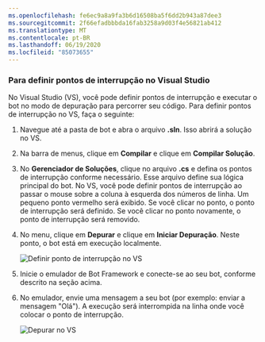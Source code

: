 ```yaml
---
ms.openlocfilehash: fe6ec9a8a9fa3b6d16508ba5f6dd2b943a87dee3
ms.sourcegitcommit: 2f66efadbbbda16fab3258a9d03f4e56821ab412
ms.translationtype: MT
ms.contentlocale: pt-BR
ms.lasthandoff: 06/19/2020
ms.locfileid: "85073655"
---
```

### <a name="to-set-breakpoints-in-visual-studio"></a>Para definir pontos de interrupção no Visual Studio

No Visual Studio (VS), você pode definir pontos de interrupção e executar o bot no modo de depuração para percorrer seu código. Para definir pontos de interrupção no VS, faça o seguinte:

1. Navegue até a pasta de bot e abra o arquivo **.sln**. Isso abrirá a solução no VS.
2. Na barra de menus, clique em **Compilar** e clique em **Compilar Solução**.
3. No **Gerenciador de Soluções**, clique no arquivo **.cs** e defina os pontos de interrupção conforme necessário. Esse arquivo define sua lógica principal do bot. No VS, você pode definir pontos de interrupção ao passar o mouse sobre a coluna à esquerda dos números de linha. Um pequeno ponto vermelho será exibido. Se você clicar no ponto, o ponto de interrupção será definido. Se você clicar no ponto novamente, o ponto de interrupção será removido.
4. No menu, clique em **Depurar** e clique em **Iniciar Depuração**. Neste ponto, o bot está em execução localmente.

   ![Definir ponto de interrupção no VS](~/media/bot-service-debug-bot/breakpoint-set-vs.png)

<!--
   > [!NOTE]
   > If you get the "Value cannot be null" error, check to make sure your **Table Storage** setting is valid.
   > The **EchoBot** is default to using **Table Storage**. To use Table Storage in your bot, you need the table *name* and *key*. If you do not have a Table Storage instance ready, you can create one or for testing purposes, you can comment out the code that uses **TableBotDataStore** and uncomment the line of code that uses **InMemoryDataStore**. The **InMemoryDataStore** is intended for testing and prototyping only.
-->

5. Inicie o emulador de Bot Framework e conecte-se ao seu bot, conforme descrito na seção acima.
6. No emulador, envie uma mensagem a seu bot (por exemplo: enviar a mensagem "Olá"). A execução será interrompida na linha onde você colocar o ponto de interrupção.

   ![Depurar no VS](~/media/bot-service-debug-bot/breakpoint-caught-vs.png)